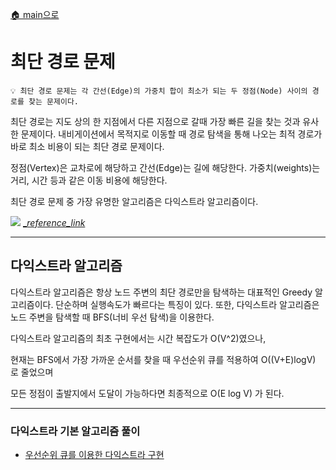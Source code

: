 [🏠 main으로](../../README.md)

# 최단 경로 문제

```
💡 최단 경로 문제는 각 간선(Edge)의 가중치 합이 최소가 되는 두 정점(Node) 사이의 경로를 찾는 문제이다.
```

최단 경로는 지도 상의 한 지점에서 다른 지점으로 갈때 가장 빠른 길을 찾는 것과 유사한 문제이다.
내비게이션에서 목적지로 이동할 때 경로 탐색을 통해 나오는 최적 경로가 바로 최소 비용이 되는 최단 경로 문제이다.

정점(Vertex)은 교차로에 해당하고 간선(Edge)는 길에 해당한다.
가중치(weights)는 거리, 시간 등과 같은 이동 비용에 해당한다.

최단 경로 문제 중 가장 유명한 알고리즘은 다익스트라 알고리즘이다.


![](https://www.researchgate.net/profile/Atta-Ur-Rehman-6/publication/331484960/figure/fig1/AS:732550733512704@1551665113143/Illustration-of-Dijkstras-algorithm.ppm)
[__reference_link_](https://www.researchgate.net/publication/331484960_EMERGENCY_EVACUATION_GUIDANCE_SYSTEM_FOR_UNDERGROUND_MINERS)


---

## 다익스트라 알고리즘

다익스트라 알고리즘은 항상 노드 주변의 최단 경로만을 탐색하는 대표적인 Greedy 알고리즘이다.
단순하며 실행속도가 빠르다는 특징이 있다.
또한, 다익스트라 알고리즘은 노드 주변을 탐색할 때 BFS(너비 우선 탐색)을 이용한다.

다익스트라 알고리즘의 최초 구현에서는 시간 복잡도가 O(V^2)였으나,

현재는 BFS에서 가장 가까운 순서를 찾을 때 우선순위 큐를 적용하여 O((V+E)logV) 로 줄었으며

모든 정점이 출발지에서 도달이 가능하다면 최종적으로 O(E log V) 가 된다.

---

### 다익스트라 기본 알고리즘 풀이
* [우선순위 큐를 이용한 다익스트라 구현](./Dijkstra_네트워크_딜레이_타임.py)